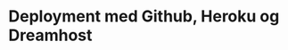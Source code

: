 
<script src="https://code.jquery.com/jquery-3.2.1.min.js"></script>
<script src="script.js"></script>

# Deployment med Github, Heroku og Dreamhost
